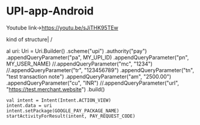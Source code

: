 # UPI-app-Android
Youtube link->https://youtu.be/sJiTHK95TEw

kind of structure|
                \/

al uri: Uri = Uri.Builder()
        .scheme("upi")
        .authority("pay")
        .appendQueryParameter("pa", MY_UPI_ID)
        .appendQueryParameter("pn", MY_USER_NAME)
        //.appendQueryParameter("mc", "1234")
        //.appendQueryParameter("tr", "123456789")
        .appendQueryParameter("tn", "test transaction note")
        .appendQueryParameter("am", "2500.00")
        .appendQueryParameter("cu", "INR")
        //.appendQueryParameter("url", "https://test.merchant.website")
        .build()
    
    
    val intent = Intent(Intent.ACTION_VIEW)
    intent.data = uri
    intent.setPackage(GOOGLE_PAY_PACKAGE_NAME)
    startActivityForResult(intent, PAY_REQUEST_CODE)

